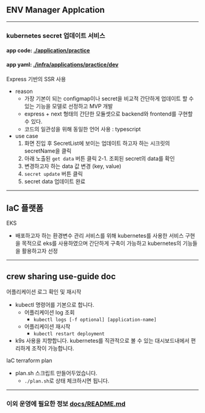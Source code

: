 
## ENV Manager Applcation

---
### kubernetes secret 업데이트 서비스

#### app code: [./application/practice](./application/practice)
#### app yaml: [./infra/applications/practice/dev](./infra/applications/practice/dev)

Express 기반의 SSR 사용
- reason
    - 가장 기본이 되는 configmap이나 secret을 비교적 간단하게 업데이트 할 수 있는 기능을 모델로 선정하고 MVP 개발
    - express + next 형태의 간단한 모듈셋으로 backend와 frontend를 구현할 수 있다.
    - 코드의 일관성을 위해 동일한 언어 사용 : typescript
- use case
  1. 화면 진입 후 SecretList에 보이는 업데이트 하고자 하는 시크릿의 secretName을 클릭
  2. 아래 노출된 `get data` 버튼 클릭
  2-1. 조회된 secret의 data를 확인
  3. 변경하고자 하는 data 값 변경 (key, value)
  4. `secret update` 버튼 클릭
  5. secret data 업데이트 완료

---

## IaC 플랫폼

EKS
- 배포하고자 하는 환경변수 관리 서비스를 위해 kubernetes를 사용한 서비스 구현을 목적으로 eks를 사용하였으며 간단하게 구축이 가능하고 kubernetes의 기능들을 활용하고자 선정


---
## crew sharing use-guide doc

어플리케이션 로그 확인 및 재시작
- kubectl 명령어를 기본으로 합니다.
  - 어플리케이션 log 조회
    - `kubectl logs [-f optional] [application-name]`
  - 어플리케이션 재시작
    - `kubectl restart deployment`
- k9s 사용을 지향합니다. kubernetes를 직관적으로 볼 수 있는 대시보드내에서 편리하게 조작이 가능합니다.

IaC terraform plan
- plan.sh 스크립트 만들어두었습니다.
  - `./plan.sh`로 상태 체크하시면 됩니다.

---

### 이외 운영에 필요한 정보 [docs/README.md](./docs/README.md)